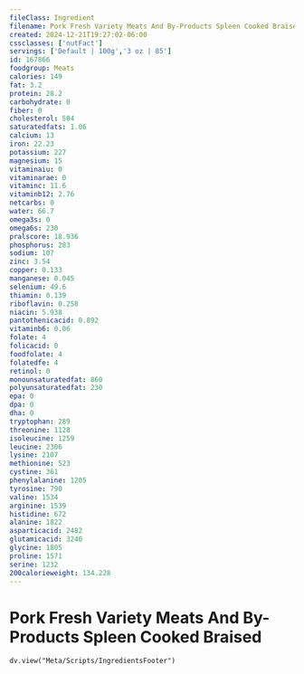 ```yaml
---
fileClass: Ingredient
filename: Pork Fresh Variety Meats And By-Products Spleen Cooked Braised
created: 2024-12-21T19:27:02-06:00
cssclasses: ['nutFact']
servings: ['Default | 100g','3 oz | 85']
id: 167866
foodgroup: Meats
calories: 149
fat: 3.2
protein: 28.2
carbohydrate: 0
fiber: 0
cholesterol: 504
saturatedfats: 1.06
calcium: 13
iron: 22.23
potassium: 227
magnesium: 15
vitaminaiu: 0
vitaminarae: 0
vitaminc: 11.6
vitaminb12: 2.76
netcarbs: 0
water: 66.7
omega3s: 0
omega6s: 230
pralscore: 18.936
phosphorus: 283
sodium: 107
zinc: 3.54
copper: 0.133
manganese: 0.045
selenium: 49.6
thiamin: 0.139
riboflavin: 0.258
niacin: 5.938
pantothenicacid: 0.892
vitaminb6: 0.06
folate: 4
folicacid: 0
foodfolate: 4
folatedfe: 4
retinol: 0
monounsaturatedfat: 860
polyunsaturatedfat: 230
epa: 0
dpa: 0
dha: 0
tryptophan: 289
threonine: 1128
isoleucine: 1259
leucine: 2306
lysine: 2107
methionine: 523
cystine: 361
phenylalanine: 1205
tyrosine: 790
valine: 1534
arginine: 1539
histidine: 672
alanine: 1822
asparticacid: 2482
glutamicacid: 3240
glycine: 1805
proline: 1571
serine: 1232
200calorieweight: 134.228
---
```


# Pork Fresh Variety Meats And By-Products Spleen Cooked Braised

```dataviewjs
dv.view("Meta/Scripts/IngredientsFooter")
```